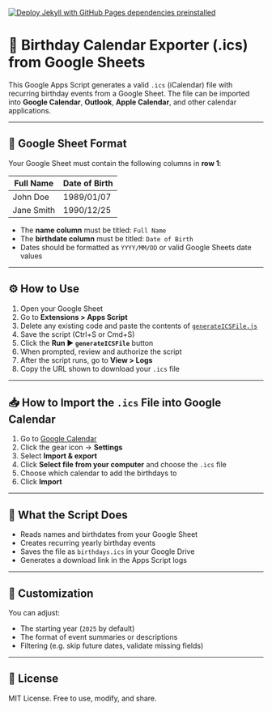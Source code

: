 [![Deploy Jekyll with GitHub Pages dependencies preinstalled](https://github.com/melogabriel/generate-ics/actions/workflows/jekyll-gh-pages.yml/badge.svg)](https://github.com/melogabriel/generate-ics/actions/workflows/jekyll-gh-pages.yml)


# 🎂 Birthday Calendar Exporter (.ics) from Google Sheets

This Google Apps Script generates a valid `.ics` (iCalendar) file with recurring birthday events from a Google Sheet. The file can be imported into **Google Calendar**, **Outlook**, **Apple Calendar**, and other calendar applications.

---

## 📄 Google Sheet Format

Your Google Sheet must contain the following columns in **row 1**:

| Full Name         | Date of Birth |
|-------------------|---------------|
| John Doe          | 1989/01/07    |
| Jane Smith        | 1990/12/25    |

- The **name column** must be titled: `Full Name`
- The **birthdate column** must be titled: `Date of Birth`
- Dates should be formatted as `YYYY/MM/DD` or valid Google Sheets date values

---

## ⚙️ How to Use

1. Open your Google Sheet
2. Go to **Extensions > Apps Script**
3. Delete any existing code and paste the contents of [`generateICSFile.js`](generateICSFile.js)
4. Save the script (Ctrl+S or Cmd+S)
5. Click the **Run ▶️ `generateICSFile`** button
6. When prompted, review and authorize the script
7. After the script runs, go to **View > Logs**
8. Copy the URL shown to download your `.ics` file

---

## 📥 How to Import the `.ics` File into Google Calendar

1. Go to [Google Calendar](https://calendar.google.com)
2. Click the gear icon → **Settings**
3. Select **Import & export**
4. Click **Select file from your computer** and choose the `.ics` file
5. Choose which calendar to add the birthdays to
6. Click **Import**

---

## 🧠 What the Script Does

- Reads names and birthdates from your Google Sheet
- Creates recurring yearly birthday events
- Saves the file as `birthdays.ics` in your Google Drive
- Generates a download link in the Apps Script logs

---

## 📝 Customization

You can adjust:
- The starting year (`2025` by default)
- The format of event summaries or descriptions
- Filtering (e.g. skip future dates, validate missing fields)

---

## 📄 License

MIT License. Free to use, modify, and share.
